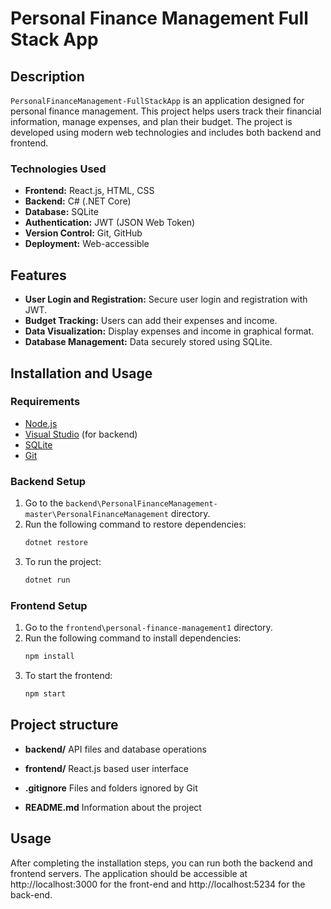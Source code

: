 # Personal Finance Management Full Stack App

## Description

`PersonalFinanceManagement-FullStackApp` is an application designed for personal finance management. This project helps users track their financial information, manage expenses, and plan their budget. The project is developed using modern web technologies and includes both backend and frontend.

### Technologies Used

- **Frontend:** React.js, HTML, CSS
- **Backend:** C# (.NET Core)
- **Database:** SQLite
- **Authentication:** JWT (JSON Web Token)
- **Version Control:** Git, GitHub
- **Deployment:** Web-accessible

## Features

- **User Login and Registration:** Secure user login and registration with JWT.
- **Budget Tracking:** Users can add their expenses and income.
- **Data Visualization:** Display expenses and income in graphical format.
- **Database Management:** Data securely stored using SQLite.

## Installation and Usage

### Requirements

- [Node.js](https://nodejs.org/)
- [Visual Studio](https://visualstudio.microsoft.com/) (for backend)
- [SQLite](https://www.sqlite.org/)
- [Git](https://git-scm.com/)

### Backend Setup

1. Go to the `backend\PersonalFinanceManagement-master\PersonalFinanceManagement` directory.
2. Run the following command to restore dependencies:
   ```bash
   dotnet restore
3. To run the project:
   ```bash
   dotnet run
### Frontend Setup
1. Go to the `frontend\personal-finance-management1` directory.
2. Run the following command to install dependencies:
   ```bash
   npm install
3. To start the frontend:
   ```bash
   npm start
## Project structure 
- **backend/**
API files and database operations

- **frontend/**
React.js based user interface

- **.gitignore**
Files and folders ignored by Git

- **README.md**
Information about the project

## Usage
After completing the installation steps, you can run both the backend and frontend servers. The application should be accessible at http://localhost:3000 for the front-end and http://localhost:5234 for the back-end.
